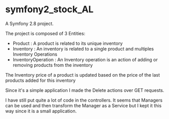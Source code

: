 symfony2_stock_AL
=================

A Symfony 2.8 project.


The project is composed of 3 Entities:

* Product : A product is related to its unique inventory
* Inventory : An inventory is related to a single product and multiples Inventory Operations
* InventoryOperation : An Inventory operation is an action of adding or removing products from the inventory


The Inventory price of a product is updated based on the price of the last products added for this inventory


Since it's a simple application I made the Delete actions over GET requests.


I have still put quite a lot of code in the controllers. It seems that Managers can be used and then transform the Manager as a Service but I kept it this way since it is a small application.